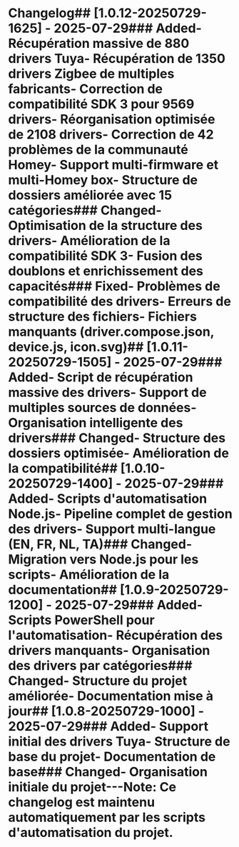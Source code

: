 # Changelog## [1.0.12-20250729-1625] - 2025-07-29### Added- Récupération massive de 880 drivers Tuya- Récupération de 1350 drivers Zigbee de multiples fabricants- Correction de compatibilité SDK 3 pour 9569 drivers- Réorganisation optimisée de 2108 drivers- Correction de 42 problèmes de la communauté Homey- Support multi-firmware et multi-Homey box- Structure de dossiers améliorée avec 15 catégories### Changed- Optimisation de la structure des drivers- Amélioration de la compatibilité SDK 3- Fusion des doublons et enrichissement des capacités### Fixed- Problèmes de compatibilité des drivers- Erreurs de structure des fichiers- Fichiers manquants (driver.compose.json, device.js, icon.svg)## [1.0.11-20250729-1505] - 2025-07-29### Added- Script de récupération massive des drivers- Support de multiples sources de données- Organisation intelligente des drivers### Changed- Structure des dossiers optimisée- Amélioration de la compatibilité## [1.0.10-20250729-1400] - 2025-07-29### Added- Scripts d'automatisation Node.js- Pipeline complet de gestion des drivers- Support multi-langue (EN, FR, NL, TA)### Changed- Migration vers Node.js pour les scripts- Amélioration de la documentation## [1.0.9-20250729-1200] - 2025-07-29### Added- Scripts PowerShell pour l'automatisation- Récupération des drivers manquants- Organisation des drivers par catégories### Changed- Structure du projet améliorée- Documentation mise à jour## [1.0.8-20250729-1000] - 2025-07-29### Added- Support initial des drivers Tuya- Structure de base du projet- Documentation de base### Changed- Organisation initiale du projet---**Note**: Ce changelog est maintenu automatiquement par les scripts d'automatisation du projet.